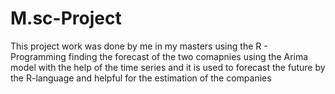 # M.sc-Project
This project work was done by me in my masters using the R - Programming finding the forecast of the two comapnies using the Arima model
with the help of the time series and it is used to forecast the future by the R-language and helpful for the estimation of the companies
